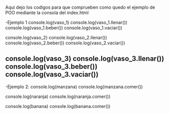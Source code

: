 Aqui dejo los codigos para que comprueben como quedo el ejemplo de POO mediante la consola del index.html 

-Ejemplo 1
console.log(vaso_1)
console.log(vaso_1.llenar())
console.log(vaso_1.beber())
console.log(vaso_1.vaciar())

console.log(vaso_2)
console.log(vaso_2.llenar())
console.log(vaso_2.beber())
console.log(vaso_2.vaciar())

console.log(vaso_3)
console.log(vaso_3.llenar())
console.log(vaso_3.beber())
console.log(vaso_3.vaciar())
-----------------------------------
-Ejemplo 2:
console.log(manzana)
console.log(manzana.comer())

console.log(naranja)
console.log(naranja.comer())

console.log(banana)
console.log(banana.comer())